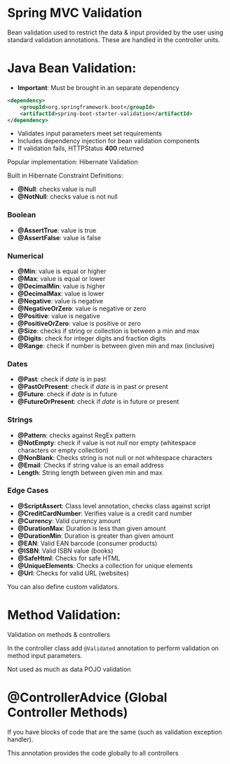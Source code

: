 # Spring MVC Validation
Bean validation used to restrict the data & input provided by the user using standard validation annotations. These are handled in the controller units.

# Java Bean Validation:
- **Important**: Must be brought in an separate dependency 
```xml
<dependency>
    <groupId>org.springframework.boot</groupId>
    <artifactId>spring-boot-starter-validation</artifactId>
</dependency>
```
- Validates input parameters meet set requirements
- Includes dependency injection for bean validation components
- If validation fails, HTTPStatus **400** returned

Popular implementation: Hibernate Validation

Built in Hibernate Constraint Definitions:
- **@Null**: checks value is null
- **@NotNull**: checks value is not null

### Boolean
- **@AssertTrue**: value is true
- **@AssertFalse**: value is false

### Numerical
- **@Min**: value is equal or higher
- **@Max**: value is equal or lower
- **@DecimalMin**: value is higher
- **@DecimalMax**: value is lower
- **@Negative**: value is negative
- **@NegativeOrZero**: value is negative or zero
- **@Positive**: value is negative
- **@PositiveOrZero**: value is positive or zero
- **@Size**: checks if string or collection is between a min and max
- **@Digits**: check for integer digits and fraction digits
- **@Range**: check if number is between given min and max (inclusive)

### Dates
- **@Past**: check if *date* is in past
- **@PastOrPresent**: check if *date* is in past or present
- **@Future**: check if *date* is in future
- **@FutureOrPresent**: check if *date* is in future or present

### Strings
- **@Pattern**: checks against RegEx pattern
- **@NotEmpty**: check if value is not _null_ nor empty (whitespace characters or empty collection)
- **@NonBlank**: Checks string is not null or not whitespace characters
- **@Email**: Checks if string value is an email address
- **Length**: String length between given min and max

### Edge Cases
- **@ScriptAssert**: Class level annotation, checks class against script
- **@CreditCardNumber**: Verifies value is a credit card number
- **@Currency**: Valid currency amount
- **@DurationMax**: Duration is less than given amount
- **@DurationMin**: Duration is greater than given amount
- **@EAN**: Valid EAN barcode (consumer products)
- **@ISBN**: Valid ISBN value (books)
- **@SafeHtml**: Checks for safe HTML
- **@UniqueElements**: Checks a collection for unique elements
- **@Url**: Checks for valid URL (websites)

You can also define custom validators.


# Method Validation:
Validation on methods & controllers

In the controller class add `@Validated` annotation to perform validation on method input parameters.

Not used as much as data POJO validation


# @ControllerAdvice (Global Controller Methods)
If you have blocks of code that are the same (such as validation exception handler).

This annotation provides the code globally to all controllers